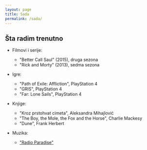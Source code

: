 ```yaml
---
layout: page
title: Sada
permalink: /sada/
---
```


## Šta radim trenutno

- Filmovi i serije:
  - "Better Call Saul" (2015), druga sezona
  - "Rick and Morty" (2013), sedma sezona

- Igre:
  - "Path of Exile: Affliction", PlayStation 4 
  - "GRIS", PlayStation 4
  - "Far: Lone Sails", PlayStation 4

- Knjige:
  - "Kroz prstohvat cimeta", Aleksandra Mihajlović
  - "The Boy, the Mole, the Fox and the Horse", Charlie Mackesy
  - "Dune", Frank Herbert

- Muzika:
  - ["Radio Paradise"](https://radioparadise.com)
